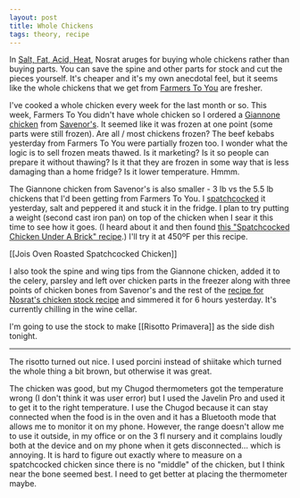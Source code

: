 ```yaml
---
layout: post
title: Whole Chickens
tags: theory, recipe
---
```

In [Salt, Fat, Acid, Heat](https://www.saltfatacidheat.com/), Nosrat aruges for buying whole chickens rather than buying parts. You can save the spine and other parts for stock and cut the pieces yourself. It's cheaper and it's my own anecdotal feel, but it seems like the whole chickens that we get from [Farmers To You](https://farmerstoyou.com/) are fresher.

I've cooked a whole chicken every week for the last month or so. This week, Farmers To You didn't have whole chicken so I ordered a [Giannone chicken](http://giannonepoultry.com/en/) from [Savenor's](https://www.savenorsmarket.com/). It seemed like it was frozen at one point (some parts were still frozen). Are all / most chickens frozen? The beef kebabs yesterday from Farmers To You were partially frozen too. I wonder what the logic is to sell frozen meats thawed. Is it marketing? Is it so people can prepare it without thawing? Is it that they are frozen in some way that is less damaging than a home fridge? Is it lower temperature. Hmmm.

The Giannone chicken from Savenor's is also smaller - 3 lb vs the 5.5 lb chickens that I'd been getting from Farmers To You. I [spatchcocked](/recipes/Jois-Oven-Roasted-Spatchcocked-Chicken.html) it yesterday, salt and peppered it and stuck it in the fridge. I plan to try putting a weight (second cast iron pan) on top of the chicken when I sear it this time to see how it goes. (I heard about it and then found [this "Spatchcocked Chicken Under A Brick" recipe](/recipes/Spatchcocked-Chicken-Under-a-Brick.html).) I'll try it at 450ºF per this recipe.

[[Jois Oven Roasted Spatchcocked Chicken]]

I also took the spine and wing tips from the Giannone chicken, added it to the celery, parsley and left over chicken parts in the freezer along with three points of chicken bones from Savenor's and the rest of the [recipe for Nosrat's chicken stock recipe](/recipes/Samin-Nosrat-Chicken-Stock.html) and simmered it for 6 hours yesterday. It's currently chilling in the wine cellar.

I'm going to use the stock to make [[Risotto Primavera]] as the side dish tonight.

---
The risotto turned out nice. I used porcini instead of shiitake which turned the whole thing a bit brown, but otherwise it was great.

The chicken was good, but my Chugod thermometers got the temperature wrong (I don't think it was user error) but I used the Javelin Pro and used it to get it to the right temperature. I use the Chugod because it can stay connected when the food is in the oven and it has a Bluetooth mode that allows me to monitor it on my phone. However, the range doesn't allow me to use it outside, in my office or on the 3 fl nursery and it complains loudly both at the device and on my phone when it gets disconnected... which is annoying. It is hard to figure out exactly where to measure on a spatchcocked chicken since there is no "middle" of the chicken, but I think near the bone seemed best. I need to get better at placing the thermometer maybe.